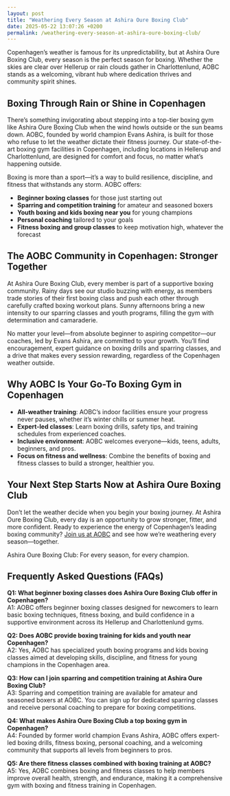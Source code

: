 ```yaml
---
layout: post
title: "Weathering Every Season at Ashira Oure Boxing Club"
date: 2025-05-22 13:07:26 +0200
permalink: /weathering-every-season-at-ashira-oure-boxing-club/
---
```

Copenhagen’s weather is famous for its unpredictability, but at Ashira Oure Boxing Club, every season is the perfect season for boxing. Whether the skies are clear over Hellerup or rain clouds gather in Charlottenlund, AOBC stands as a welcoming, vibrant hub where dedication thrives and community spirit shines.

## Boxing Through Rain or Shine in Copenhagen

There’s something invigorating about stepping into a top-tier boxing gym like Ashira Oure Boxing Club when the wind howls outside or the sun beams down. AOBC, founded by world champion Evans Ashira, is built for those who refuse to let the weather dictate their fitness journey. Our state-of-the-art boxing gym facilities in Copenhagen, including locations in Hellerup and Charlottenlund, are designed for comfort and focus, no matter what’s happening outside.

Boxing is more than a sport—it’s a way to build resilience, discipline, and fitness that withstands any storm. AOBC offers:

- **Beginner boxing classes** for those just starting out  
- **Sparring and competition training** for amateur and seasoned boxers  
- **Youth boxing and kids boxing near you** for young champions  
- **Personal coaching** tailored to your goals  
- **Fitness boxing and group classes** to keep motivation high, whatever the forecast

## The AOBC Community in Copenhagen: Stronger Together

At Ashira Oure Boxing Club, every member is part of a supportive boxing community. Rainy days see our studio buzzing with energy, as members trade stories of their first boxing class and push each other through carefully crafted boxing workout plans. Sunny afternoons bring a new intensity to our sparring classes and youth programs, filling the gym with determination and camaraderie.

No matter your level—from absolute beginner to aspiring competitor—our coaches, led by Evans Ashira, are committed to your growth. You’ll find encouragement, expert guidance on boxing drills and sparring classes, and a drive that makes every session rewarding, regardless of the Copenhagen weather outside.

## Why AOBC Is Your Go-To Boxing Gym in Copenhagen

- **All-weather training**: AOBC’s indoor facilities ensure your progress never pauses, whether it’s winter chills or summer heat.  
- **Expert-led classes**: Learn boxing drills, safety tips, and training schedules from experienced coaches.  
- **Inclusive environment**: AOBC welcomes everyone—kids, teens, adults, beginners, and pros.  
- **Focus on fitness and wellness**: Combine the benefits of boxing and fitness classes to build a stronger, healthier you.

## Your Next Step Starts Now at Ashira Oure Boxing Club

Don’t let the weather decide when you begin your boxing journey. At Ashira Oure Boxing Club, every day is an opportunity to grow stronger, fitter, and more confident. Ready to experience the energy of Copenhagen’s leading boxing community? [Join us at AOBC](https://www.ashiraoure.com/) and see how we’re weathering every season—together.

Ashira Oure Boxing Club: For every season, for every champion.

## Frequently Asked Questions (FAQs)

**Q1: What beginner boxing classes does Ashira Oure Boxing Club offer in Copenhagen?**  
A1: AOBC offers beginner boxing classes designed for newcomers to learn basic boxing techniques, fitness boxing, and build confidence in a supportive environment across its Hellerup and Charlottenlund gyms.

**Q2: Does AOBC provide boxing training for kids and youth near Copenhagen?**  
A2: Yes, AOBC has specialized youth boxing programs and kids boxing classes aimed at developing skills, discipline, and fitness for young champions in the Copenhagen area.

**Q3: How can I join sparring and competition training at Ashira Oure Boxing Club?**  
A3: Sparring and competition training are available for amateur and seasoned boxers at AOBC. You can sign up for dedicated sparring classes and receive personal coaching to prepare for boxing competitions.

**Q4: What makes Ashira Oure Boxing Club a top boxing gym in Copenhagen?**  
A4: Founded by former world champion Evans Ashira, AOBC offers expert-led boxing drills, fitness boxing, personal coaching, and a welcoming community that supports all levels from beginners to pros.

**Q5: Are there fitness classes combined with boxing training at AOBC?**  
A5: Yes, AOBC combines boxing and fitness classes to help members improve overall health, strength, and endurance, making it a comprehensive gym with boxing and fitness training in Copenhagen.

<script type="application/ld+json">
{
  "@context": "https://schema.org",
  "@type": "BlogPosting",
  "headline": "Weathering Every Season at Ashira Oure Boxing Club",
  "description": "Discover how Ashira Oure Boxing Club in Copenhagen offers all-weather boxing training, beginner classes, youth programs, sparring, and fitness boxing under the guidance of world champion Evans Ashira.",
  "author": {
    "@type": "Person",
    "name": "Evans Ashira"
  },
  "publisher": {
    "@type": "Person",
    "name": "Evans Ashira"
  },
  "datePublished": "2024-06-01",
  "mainEntityOfPage": {
    "@type": "WebPage",
    "@id": "https://www.ashiraoure.com/blog/weathering-every-season"
  },
  "keywords": "ashira oure boxing club, ashira oure, aobc, evans ashira, ashira boxing, boxing club copenhagen, boxing gym copenhagen, boxing copenhagen, hellerup boxing gym, copenhagen boxing club, bokseklub københavn, beginner boxing classes, boxing club for beginners, boxing academy, youth boxing, kids boxing near me, boxing classes, sparring classes, boxing competition training, boxing training for kids, amateur boxing club, boxing fitness, fitness boxing, gym with boxing, boxing and fitness classes",
  "image": "https://www.ashiraoure.com/images/blog/weathering-seasons.jpg",
  "url": "https://www.ashiraoure.com/blog/weathering-every-season"
}
</script>

<script type="application/ld+json">
{
  "@context": "https://schema.org",
  "@type": "FAQPage",
  "mainEntity": [
    {
      "@type": "Question",
      "name": "What beginner boxing classes does Ashira Oure Boxing Club offer in Copenhagen?",
      "acceptedAnswer": {
        "@type": "Answer",
        "text": "AOBC offers beginner boxing classes designed for newcomers to learn basic boxing techniques, fitness boxing, and build confidence in a supportive environment across its Hellerup and Charlottenlund gyms."
      }
    },
    {
      "@type": "Question",
      "name": "Does AOBC provide boxing training for kids and youth near Copenhagen?",
      "acceptedAnswer": {
        "@type": "Answer",
        "text": "Yes, AOBC has specialized youth boxing programs and kids boxing classes aimed at developing skills, discipline, and fitness for young champions in the Copenhagen area."
      }
    },
    {
      "@type": "Question",
      "name": "How can I join sparring and competition training at Ashira Oure Boxing Club?",
      "acceptedAnswer": {
        "@type": "Answer",
        "text": "Sparring and competition training are available for amateur and seasoned boxers at AOBC. You can sign up for dedicated sparring classes and receive personal coaching to prepare for boxing competitions."
      }
    },
    {
      "@type": "Question",
      "name": "What makes Ashira Oure Boxing Club a top boxing gym in Copenhagen?",
      "acceptedAnswer": {
        "@type": "Answer",
        "text": "Founded by former world champion Evans Ashira, AOBC offers expert-led boxing drills, fitness boxing, personal coaching, and a welcoming community that supports all levels from beginners to pros."
      }
    },
    {
      "@type": "Question",
      "name": "Are there fitness classes combined with boxing training at AOBC?",
      "acceptedAnswer": {
        "@type": "Answer",
        "text": "Yes, AOBC combines boxing and fitness classes to help members improve overall health, strength, and endurance, making it a comprehensive gym with boxing and fitness training in Copenhagen."
      }
    }
  ]
}
</script>